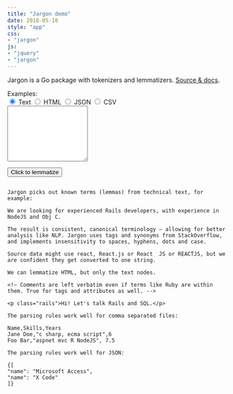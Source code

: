 ```yaml
---
title: "Jargon demo"
date: 2018-05-18
style: "app"
css:
- "jargon"
js:
- "jquery"
- "jargon"
---
```


Jargon is a Go package with tokenizers and lemmatizers. [Source & docs](https://github.com/clipperhouse/jargon).

<form action="https://clipperhouse.com/api/jargon/" method="POST">
<span class="hint">
    Examples:
</span>

<div id="labels">
<label for="prose">
    <input type="radio" id="prose" name="format" value="text" checked>
    Text
</label>
<label for="html">
    <input type="radio" id="html" name="format" value="html">
    HTML
</label>
<label for="json">
    <input type="radio" id="json" name="format" value="text">
    JSON
</label>
<label for="csv">
    <input type="radio" id="csv" name="format" value="text">
    CSV
</label>
</div>

<textarea class="code" id="text" name="text" rows="8"></textarea>

<button type="submit">Click to lemmatize</button>

<pre><code class="result"></code></pre>

</form>

<div id="examples" class="examples">
<div id="prose">

    Jargon picks out known terms (lemmas) from technical text, for example:

    We are looking for experienced Rails developers, with experience in NodeJS and Obj C.

    The result is consistent, canonical terminology — allowing for better analysis like NLP. Jargon uses tags and synonyms from StackOverflow, and implements insensitivity to spaces, hyphens, dots and case.

    Source data might use react, React.js or React  JS or REACTJS, but we are confident they get converted to one string.

</div>
<div id="html">

    We can lemmatize HTML, but only the text nodes.

    <!— Comments are left verbatim even if terms like Ruby are within them. True for tags and attributes as well. -->

    <p class="rails">Hi! Let's talk Rails and SQL.</p>

</div>
<div id="csv">

    The parsing rules work well for comma separated files:

    Name,Skills,Years
    Jane Doe,"c sharp, ecma script",6
    Foo Bar,"aspnet mvc R NodeJS", 7.5

</div>
<div id="json">

    The parsing rules work well for JSON:

    {[
    "name": "Microsoft Access",
    "name": "X Code"
    ]}

</div>
</div>
